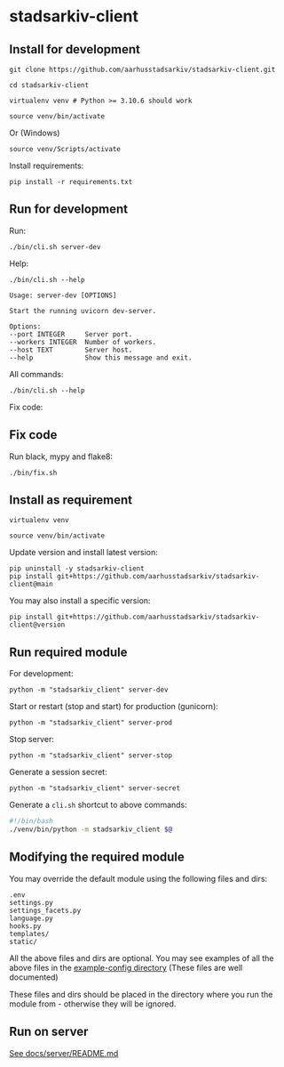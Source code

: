 # stadsarkiv-client

## Install for development

    git clone https://github.com/aarhusstadsarkiv/stadsarkiv-client.git

    cd stadsarkiv-client

    virtualenv venv # Python >= 3.10.6 should work   

    source venv/bin/activate

Or (Windows)

    source venv/Scripts/activate

Install requirements:

    pip install -r requirements.txt

## Run for development

Run:

    ./bin/cli.sh server-dev

Help:

    ./bin/cli.sh --help

    Usage: server-dev [OPTIONS]

    Start the running uvicorn dev-server.

    Options:
    --port INTEGER     Server port.
    --workers INTEGER  Number of workers.
    --host TEXT        Server host.
    --help             Show this message and exit.

All commands:
    
    ./bin/cli.sh --help

Fix code: 

## Fix code

Run black, mypy and flake8:

    ./bin/fix.sh

## Install as requirement

    virtualenv venv

    source venv/bin/activate

Update version and install latest version:

    pip uninstall -y stadsarkiv-client
    pip install git+https://github.com/aarhusstadsarkiv/stadsarkiv-client@main

You may also install a specific version:

    pip install git+https://github.com/aarhusstadsarkiv/stadsarkiv-client@version

## Run required module

For development:

    python -m "stadsarkiv_client" server-dev

Start or restart (stop and start) for production (gunicorn):

    python -m "stadsarkiv_client" server-prod

Stop server:

    python -m "stadsarkiv_client" server-stop

Generate a session secret:

    python -m "stadsarkiv_client" server-secret

Generate a `cli.sh` shortcut to above commands:

```bash
#!/bin/bash
./venv/bin/python -m stadsarkiv_client $@
```

## Modifying the required module

You may override the default module using the following files and dirs:

    .env
    settings.py
    settings_facets.py
    language.py
    hooks.py
    templates/
    static/

All the above files and dirs are optional. You may see examples of all the above files in the 
[example-config directory](https://github.com/aarhusstadsarkiv/stadsarkiv-client/tree/main/example-config)
(These files are well documented)

These files and dirs should be placed in the directory where you run the module from - otherwise they will be ignored.

## Run on server

[See docs/server/README.md](https://github.com/aarhusstadsarkiv/stadsarkiv-client/tree/main/docs/server)
